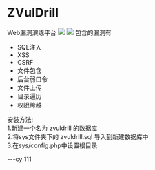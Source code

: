 ﻿ZVulDrill
=========

Web漏洞演练平台 
![](http://x2know.qiniudn.com/28653d0c62ba00c36b90bd7046984cea_r.jpg) 
![](http://x2know.qiniudn.com/f078de7be140db6a63829cfe75be5cea_r.jpg) 
包含的漏洞有
- SQL注入
- XSS
- CSRF
- 文件包含
- 后台弱口令
- 文件上传
- 目录遍历
- 权限跨越  
  
安装方法:  
1.新建一个名为 zvuldrill 的数据库  
2.将sys文件夹下的 zvuldrill.sql 导入到新建数据库中  
3.在sys/config.php中设置根目录  




---cy 111

